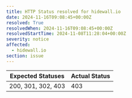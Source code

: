 ```yaml
---
title: HTTP Status resolved for hidewall.io
date: 2024-11-16T09:08:45+00:00Z
resolved: True
resolvedWhen: 2024-11-16T09:08:45+00:00Z
resolvedStartTime: 2024-11-08T11:28:04+00:00Z
severity: notice
affected:
  - hidewall.io
section: issue
---
```


| Expected Statuses | Actual Status  |
|-------------------|----------------|
| 200, 301, 302, 403 | 403 |
